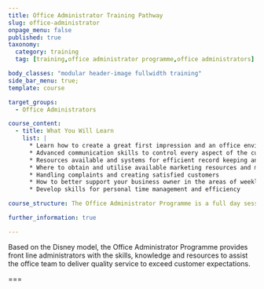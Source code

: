 ```yaml
---
title: Office Administrator Training Pathway
slug: office-administrator
onpage_menu: false
published: true
taxonomy:
  category: training
  tag: [training,office administrator programme,office administrators]

body_classes: "modular header-image fullwidth training"
side_bar_menu: true;
template: course

target_groups:
  - Office Administrators

course_content:
  - title: What You Will Learn
    list: |
      * Learn how to create a great first impression and an office environment that shouts success
      * Advanced communication skills to control every aspect of the customer experience
      * Resources available and systems for efficient record keeping and system back up
      * Where to obtain and utilise available marketing resources and marketing standards
      * Handling complaints and creating satisfied customers
      * How to better support your business owner in the areas of weekly returns, franchise returns, banking and accounts, taxation, payroll * and staff leave
      * Develop skills for personal time management and efficiency

course_structure: The Office Administrator Programme is a full day session at your local Academy training venue.

further_information: true

---
```


Based on the Disney model, the Office Administrator Programme provides front line administrators with the skills, knowledge and resources to assist the office team to deliver quality service to exceed customer expectations.

===

